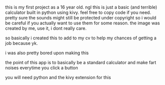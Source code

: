 this is my first project as a 16 year old. ngl this is just a basic (and terrible) calculator built in python using kivy. feel free to copy code if you need. pretty sure the sounds might still be protected under copyright so i would be careful if you actually want to use them for some reason. the image was created by me, use it, i dont really care.



so basically i created this to add to my cv to help my chances of getting a job because yk.

i was also pretty bored upon making this

the point of this app is to basically be a standard calculator and make fart noises everytime you click a button

you will need python and the kivy extension for this
